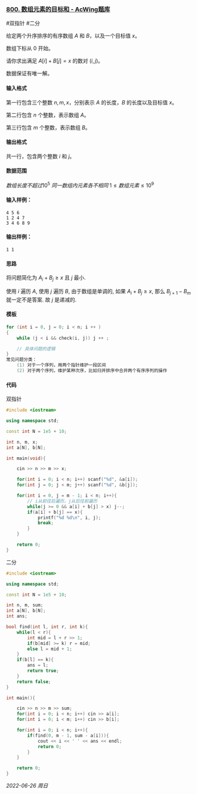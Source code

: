 ### [800. 数组元素的目标和 - AcWing题库](https://www.acwing.com/problem/content/802/)

#双指针 #二分

给定两个升序排序的有序数组 $A$ 和 $B$，以及一个目标值 $x$。

数组下标从 $0$ 开始。

请你求出满足 $A[i]+B[j]=x$ 的数对 $(i,j)$。

数据保证有唯一解。

#### 输入格式

第一行包含三个整数 $n,m,x$，分别表示 $A$ 的长度，$B$ 的长度以及目标值 $x$。

第二行包含 $n$ 个整数，表示数组 $A$。

第三行包含 $m$ 个整数，表示数组 $B$。

#### 输出格式

共一行，包含两个整数 $i$ 和 $j$。

#### 数据范围

$数组长度不超过 10^5$
$同一数组内元素各不相同$
$1≤数组元素≤10^9$

#### 输入样例：

```in
4 5 6
1 2 4 7
3 4 6 8 9
```

#### 输出样例：

```out
1 1
```

#### 思路

将问题简化为 $A_i +B_j \geq x$ 且 $j$ 最小.

使用  $i$ 遍历 $A$, 使用 $j$ 遍历 $B$, 由于数组是单调的, 如果 $A_i +B_j \geq x$, 那么 $B_{j+1} - B_m$ 就一定不是答案. 故 $j$ 是递减的.

#### 模板

```cpp
for (int i = 0, j = 0; i < n; i ++ )
{
    while (j < i && check(i, j)) j ++ ;

    // 具体问题的逻辑
}
常见问题分类：
    (1) 对于一个序列，用两个指针维护一段区间
    (2) 对于两个序列，维护某种次序，比如归并排序中合并两个有序序列的操作
```



#### 代码

双指针
```cpp
#include <iostream>

using namespace std;

const int N = 1e5 + 10;

int n, m, x;
int a[N], b[N];

int main(void){

    cin >> n >> m >> x;

    for(int i = 0; i < n; i++) scanf("%d", &a[i]);
    for(int j = 0; j < m; j++) scanf("%d", &b[j]);

    for(int i = 0, j = m - 1; i < n; i++){
        // i从前往后遍历，j从后往前遍历
        while(j >= 0 && a[i] + b[j] > x) j--;
        if(a[i] + b[j] == x){
            printf("%d %d\n", i, j);
            break;
        }
    }

    return 0;
}
```

二分
```cpp
#include <iostream>

using namespace std;

const int N = 1e5 + 10;

int n, m, sum;
int a[N], b[N];
int ans;

bool find(int l, int r, int k){
    while(l < r){
        int mid = l + r >> 1;
        if(b[mid] >= k) r = mid;
        else l = mid + 1;
    }
    if(b[l] == k){
        ans = l;
        return true;
    }
    return false;
}

int main(){

    cin >> n >> m >> sum;
    for(int i = 0; i < n; i++) cin >> a[i];
    for(int i = 0; i < m; i++) cin >> b[i];

    for(int i = 0; i < n; i++){
        if(find(0, m - 1, sum - a[i])){
            cout << i << ' ' << ans << endl;
            return 0;
        }
    }

    return 0;
}
```

*2022-06-26 周日*